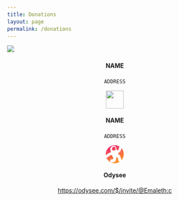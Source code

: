 ```yaml
---
title: Donations
layout: page
permalink: /donations
---
```

<div class="FlexWrap">
  <div class="card">
    <img class="IconImage" src="ICON">
    <div class="container">
      <h4 style="text-align:center"><b>NAME</b></h4>
      <p style="text-align:center"><code>ADDRESS</code></p>
    </div>
  </div>

  <div class="card">
    <img style="height:3em; width:3em; display:block; margin-left:auto; margin-right:auto;" src="ICON">
    <div class="container">
      <h4 style="text-align:center"><b>NAME</b></h4>
      <p style="text-align:center"><code>ADDRESS</code></p>
    </div>
  </div>
</div>

<div class="FlexWrap">
  <div class="card">
    <img style="height:3em; width:3em; display:block; margin-left:auto; margin-right:auto;" src="/assets/images/branding/odysee/Odysee.svg">
    <div class="container">
      <h4 style="text-align:center"><b>Odysee</b></h4>
      <p style="text-align:center"><a href="https://odysee.com/$/invite/@Emaleth:c">https://odysee.com/$/invite/@Emaleth:c</a></p>
    </div>
  </div>
</div>

